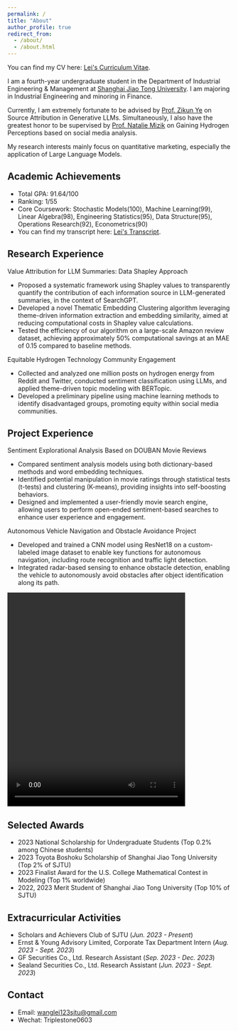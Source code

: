 ```yaml
---
permalink: /
title: "About"
author_profile: true
redirect_from: 
  - /about/
  - /about.html
---
```



You can find my CV here: [Lei's Curriculum Vitae](../Lei_CV.pdf).

I am a fourth-year undergraduate student in the Department of Industrial Engineering & Management at [Shanghai Jiao Tong University](https://en.sjtu.edu.cn/). I am majoring in Industrial Engineering and minoring in Finance.

Currently, I am extremely fortunate to be advised by [Prof. Zikun Ye](https://zikunye.com/) on Source Attribution in Generative LLMs. Simultaneously, I also have the greatest honor to be supervised by [Prof. Natalie Mizik](https://foster.uw.edu/faculty-research/directory/natalie-mizik/) on Gaining Hydrogen Perceptions based on social media analysis. 

My research interests mainly focus on quantitative marketing, especially the application of Large Language Models.

Academic Achievements
------
* Total GPA: 91.64/100
* Ranking: 1/55
* Core Coursework: Stochastic Models(100), Machine Learning(99), Linear Algebra(98), Engineering Statistics(95), Data Structure(95), Operations Research(92), Econometrics(90)
* You can find my transcript here: [Lei's Transcript](../files/Transcript.pdf).


Research Experience
------
Value Attribution for LLM Summaries: Data Shapley Approach                   

* Proposed a systematic framework using Shapley values to transparently quantify the contribution of each
information source in LLM-generated summaries, in the context of SearchGPT.
* Developed a novel Thematic Embedding Clustering algorithm leveraging theme-driven information extraction and
embedding similarity, aimed at reducing computational costs in Shapley value calculations.
* Tested the efficiency of our algorithm on a large-scale Amazon review dataset, achieving approximately 50%
computational savings at an MAE of 0.15 compared to baseline methods.

Equitable Hydrogen Technology Community Engagement                

* Collected and analyzed one million posts on hydrogen energy from Reddit and Twitter, conducted sentiment
classification using LLMs, and applied theme-driven topic modeling with BERTopic.
* Developed a preliminary pipeline using machine learning methods to identify disadvantaged groups, promoting
equity within social media communities.


Project Experience
------

Sentiment Explorational Analysis Based on DOUBAN Movie Reviews            

* Compared sentiment analysis models using both dictionary-based methods and word embedding techniques.
* Identified potential manipulation in movie ratings through statistical tests (t-tests) and clustering (K-means),
providing insights into self-boosting behaviors.
* Designed and implemented a user-friendly movie search engine, allowing users to perform open-ended
sentiment-based searches to enhance user experience and engagement.


Autonomous Vehicle Navigation and Obstacle Avoidance Project                   

* Developed and trained a CNN model using ResNet18 on a custom-labeled image dataset to enable key functions for autonomous navigation, including route recognition and traffic light detection.
* Integrated radar-based sensing to enhance obstacle detection, enabling the vehicle to autonomously avoid obstacles after object identification along its path.

<video width="400" height="480" controls>
  <source src="../files/self_driving_video.mp4" type="video/mp4">
  您的浏览器不支持视频标签。
</video>

Selected Awards
------
* 2023 National Scholarship for Undergraduate Students (Top 0.2% among Chinese students)
* 2023 Toyota Boshoku Scholarship of Shanghai Jiao Tong University (Top 2% of SJTU)
* 2023 Finalist Award for the U.S. College Mathematical Contest in Modeling (Top 1% worldwide) 
* 2022, 2023 Merit Student of Shanghai Jiao Tong University (Top 10% of SJTU)


Extracurricular Activities
------
* Scholars and Achievers Club of SJTU                                                               (_Jun. 2023 - Present_)
* Ernst & Young Advisory Limited, Corporate Tax Department Intern                                 (_Aug. 2023 - Sept. 2023_)
* GF Securities Co., Ltd.   Research Assistant                                                  (_Sep. 2023 - Dec. 2023_)
* Sealand Securities Co., Ltd. Research Assistant                                             (_Jun. 2023 - Sept. 2023_)

Contact
------
* Email: wanglei123sjtu@gmail.com
* Wechat: Triplestone0603
